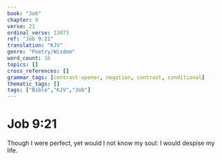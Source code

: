 ```yaml
---
book: "Job"
chapter: 9
verse: 21
ordinal_verse: 13073
ref: "Job 9:21"
translation: "KJV"
genre: "Poetry/Wisdom"
word_count: 16
topics: []
cross_references: []
grammar_tags: [contrast-opener, negation, contrast, conditional]
thematic_tags: []
tags: ["Bible","KJV","Job"]
---
```


# Job 9:21

Though I were perfect, yet would I not know my soul: I would despise my life.

